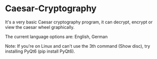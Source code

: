 # Caesar-Cryptography
It's a very basic Caesar cryptography program, it can decrypt, encrypt or view the caesar wheel graphically.

The current language options are: English, German

Note: If you're on Linux and can't use the 3th command (Show disc), try installing PyQt6 (pip install PyQt6).
